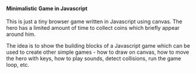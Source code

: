 #### Minimalistic Game in Javascript

This is just a tiny browser game written in Javascript using canvas. The hero
has a limited amount of time to collect coins which briefly appear around him.

The idea is to show the building blocks of a Javascript game which can be used
to create other simple games - how to draw on canvas, how to move the hero with
keys, how to play sounds, detect collisions, run the game loop, etc.